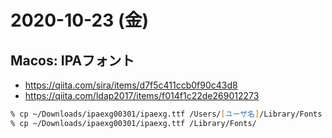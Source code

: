 # 2020-10-23 (金)


## Macos: IPAフォント

- https://qiita.com/sira/items/d7f5c411ccb0f90c43d8
- https://qiita.com/ldap2017/items/f014f1c22de269012273


~~~zsh
% cp ~/Downloads/ipaexg00301/ipaexg.ttf /Users/[ユーザ名]/Library/Fonts
% cp ~/Downloads/ipaexg00301/ipaexg.ttf /Library/Fonts/
~~~